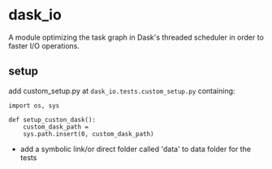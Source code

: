 # dask_io
A module optimizing the task graph in Dask's threaded scheduler in order to faster I/O operations.


## setup
add custom_setup.py at `dask_io.tests.custom_setup.py` containing:

```
import os, sys

def setup_custon_dask():
    custom_dask_path = 
    sys.path.insert(0, custom_dask_path)
```

+ add a symbolic link/or direct folder called 'data' to data folder for the tests